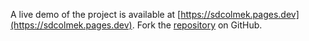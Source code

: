 A live demo of the project is available at [https://sdcolmek.pages.dev](https://sdcolmek.pages.dev).
Fork the [repository](https://github.com/eslasojica) on GitHub.